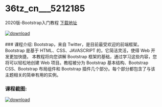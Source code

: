 # 36tz_cn___5212185
2020版-Bootstrap入门教程
[下载地址](http://www.36tz.cn/article/5212185 "下载地址")
<br/></br>[![download](http://36tz.cn/muke_img/2020_04_2-63-300x210.png "下载地址")](http://www.36tz.cn/article/5212185 "下载地址")
<br/></br>### 课程介绍:
Bootstrap，来自 Twitter，是目前最受欢迎的前端框架。Bootstrap 是基于 HTML、CSS、JAVASCRIPT 的，它简洁灵活，使得 Web 开发更加快捷。
本教程将向您讲解 Bootstrap 框架的基础，通过学习这些内容，您将可以轻松地创建 Web 项目。教程被分为 Bootstrap 基本结构、Bootstrap CSS、Bootstrap 布局组件和 Bootstrap 插件几个部分。每个部分都包含了与该主题相关的简单有用的实例。

### 课程截图:
[![download](http://36tz.cn/muke_img/2020_04_1-96.png "下载地址")](http://www.36tz.cn/article/5212185 "下载地址")
